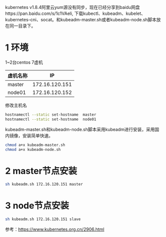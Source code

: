 kubernetes v1.8.4阿里云yum源没有同步，现在已经分享到baidu网盘https://pan.baidu.com/s/1c1VAeli,
下载kubectl、kubeadm、kubelet、kubernetes-cni、socat。和kubeadm-master.sh或者kubeadm-node.sh脚本放在同一目录下。

# 1 环境

1~2台centos 7虚机

| 虚机名称        | IP            |
| ------------- |:-------------:|
| master        | 172.16.120.151|
| node01        | 172.16.120.152|


修改主机名
```bash
hostnamectl --static set-hostname  master
hostnamectl --static set-hostname  node01
```

kubeadm-master.sh和kubeadm-node.sh脚本采用kubeadm进行安装，采用国内镜像，安装简单快速。

```bash
chmod a+x kubeadm-master.sh
chmod a+x kubeadm-node.sh
```


# 2 master节点安装
```bash
sh kubeadm.sh 172.16.120.151 master
```

# 3 node节点安装
```bash
sh kubeadm.sh 172.16.120.151 slave
```


参考：https://www.kubernetes.org.cn/2906.html
